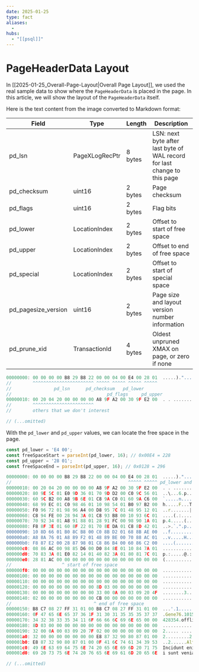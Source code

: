 ```yaml
---
date: 2025-01-25
type: fact
aliases:
  -
hubs:
  - "[[psql]]"
---
```


# PageHeaderData Layout

In [[2025-01-25_Overall-Page-Layout|Overall Page Layout]], we used the real sample data to show where the `PageHeaderData` is placed in the page. In this article, we will show the layout of the `PageHeaderData` itself.


Here is the text content from the image converted to Markdown format:

| Field | Type | Length | Description |
| --- | --- | --- | --- |
| pd_lsn | PageXLogRecPtr | 8 bytes | LSN: next byte after last byte of WAL record for last change to this page |
| pd_checksum | uint16 | 2 bytes | Page checksum |
| pd_flags | uint16 | 2 bytes | Flag bits |
| pd_lower | LocationIndex | 2 bytes | Offset to start of free space |
| pd_upper | LocationIndex | 2 bytes | Offset to end of free space |
| pd_special | LocationIndex | 2 bytes | Offset to start of special space |
| pd_pagesize_version | uint16 | 2 bytes | Page size and layout version number information |
| pd_prune_xid | TransactionId | 4 bytes | Oldest unpruned XMAX on page, or zero if none |


```js
00000000: 00 00 00 00 B8 29 B8 22 00 00 04 00 E4 00 28 01  .....)."......(.
//        ^^^^^^^^^^^^^^^^^^^^^^^ ^^^^^ ^^^^^ ^^^^^ ^^^^^
//                pd_lsn      pd_checksum   pd_lower 
//                                    pd_flags     pd_upper
00000010: 00 20 04 20 00 00 00 00 A8 9F A2 00 30 9F E2 00  . . ........0...
//        ^^^^^^^^^^^^^^^^^^^^^^^ 
//        others that we don't interest

// (...omitted)

```

With the `pd_lower` and `pd_upper` values, we can locate the free space in the page.

```js
const pd_lower = 'E4 00';
const freeSpaceStart = parseInt(pd_lower, 16); // 0x00E4 = 228
const pd_upper = '28 01';
const freeSpaceEnd = parseInt(pd_upper, 16); // 0x0128 = 296
```

```js
00000000: 00 00 00 00 B8 29 B8 22 00 00 04 00 E4 00 28 01  .....)."......(.
//                                            ^^^^^ ^^^^^ pd_lower and pd_upper
00000010: 00 20 04 20 00 00 00 00 A8 9F A2 00 30 9F E2 00  . . ........0...
00000020: 80 9E 5C 01 E0 9D 36 01 70 9D D2 00 C0 9C 56 01  ..\...6.p.....V.
00000030: 60 9C B2 00 A8 9B 6E 01 C8 9A C0 01 60 9A C6 00  `.....n.....`...
00000040: 68 99 EC 01 C0 98 46 01 10 98 54 01 B0 97 B2 00  h.....F...T.....
00000050: F0 96 72 01 98 96 A4 00 D8 95 7C 01 48 95 12 01  ..r.......|.H...
00000060: C8 94 FE 00 28 94 3A 01 C8 93 B8 00 10 93 6C 01  ....(.:.......l.
00000070: 70 92 34 01 A8 91 88 01 28 91 FC 00 98 90 1A 01  p.4.....(.......
00000080: F8 8F 3E 01 60 8F 22 01 70 8E DA 01 C8 8D 42 01  ..>.`.".p.....B.
00000090: 10 8D 66 01 B0 8C B8 00 C0 8B D2 01 68 8B AE 00  ..f.........h...
000000a0: A8 8A 76 01 A8 89 F2 01 48 89 BE 00 70 88 AC 01  ..v.....H...p...
000000b0: F8 87 E2 00 28 87 98 01 C8 86 B4 00 60 86 C2 00  ....(.......`...
000000c0: 08 86 AC 00 98 85 D6 00 D0 84 8E 01 10 84 7A 01  ..............z.
000000d0: 70 83 3A 01 E0 82 14 01 40 82 3A 01 80 81 7C 01  p.:.....@.:...|.
000000e0: 28 81 AC 00 00 00 00 00 00 00 00 00 00 00 00 00  (...............
//                   ^ start of free space
000000f0: 00 00 00 00 00 00 00 00 00 00 00 00 00 00 00 00  ................
00000100: 00 00 00 00 00 00 00 00 00 00 00 00 00 00 00 00  ................
00000110: 00 00 00 00 00 00 00 00 00 00 00 00 00 00 00 00  ................
00000120: 00 00 00 00 00 00 00 00 8D 03 00 00 00 00 00 00  ................
00000130: 00 00 00 00 00 00 00 00 33 00 0A 00 03 09 20 4F  ........3..... O
00000140: 02 00 00 00 00 00 00 00 CB 00 00 00 00 00 00 00  ................
//                               ^ end of free space
00000150: B8 C7 08 27 FF 31 01 00 B8 C7 08 27 FF 31 01 00  ...'.1.....'.1..
00000160: 0F 47 65 6E 65 37 36 1F 31 30 31 35 35 35 37 37  .Gene76.10155577
00000170: 34 32 38 33 35 34 11 6F 66 66 6C 69 6E 65 00 00  428354.offline..
00000180: 8D 03 00 00 00 00 00 00 00 00 00 00 00 00 00 00  ................
00000190: 32 00 0A 00 03 09 20 7F 02 00 00 00 00 00 00 00  2..... .........
000001a0: 32 00 00 00 00 00 00 00 E8 87 32 90 80 87 01 00  2.........2.....
000001b0: E8 87 32 90 80 87 01 00 0F 41 6C 74 61 34 39 53  ..2......Alta49S
000001c0: 49 6E 63 69 64 75 6E 74 20 65 6E 69 6D 20 71 75  Incidunt enim qu
000001d0: 69 20 73 75 6E 74 20 76 65 6E 69 61 6D 20 65 6E  i sunt veniam en

// (...omitted)

```
